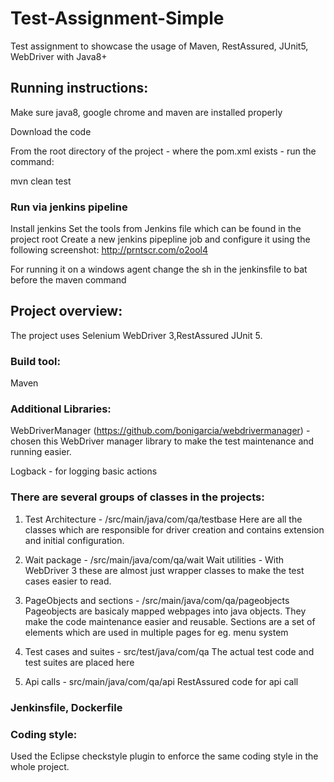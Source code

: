 # Test-Assignment-Simple
Test assignment to showcase the usage of Maven, RestAssured, JUnit5, WebDriver with Java8+

## Running instructions:
Make sure java8, google chrome and maven are installed properly

Download the code

From the root directory of the project - where the pom.xml exists - run the command:

mvn clean test

### Run via jenkins pipeline
Install jenkins
Set the tools from Jenkins file which can be found in the project root
Create a new jenkins pipepline job and configure it using the following screenshot:
http://prntscr.com/o2ool4

For running it on a windows agent change the sh in the jenkinsfile to bat before the maven command
 
## Project overview:
The project uses Selenium WebDriver 3,RestAssured JUnit 5.

### Build tool:
Maven

### Additional Libraries:
WebDriverManager (https://github.com/bonigarcia/webdrivermanager) - chosen this WebDriver manager library to make the test maintenance and running easier.

Logback - for logging basic actions

### There are several groups of classes in the projects:

1. Test Architecture - /src/main/java/com/qa/testbase
Here are all the classes which are responsible for driver creation and contains extension and initial configuration.

2. Wait package - /src/main/java/com/qa/wait
Wait utilities - With WebDriver 3 these are almost just wrapper classes to make the test cases easier to read.

3. PageObjects and sections - /src/main/java/com/qa/pageobjects
Pageobjects are basicaly mapped webpages into java objects. They make the code maintenance easier and reusable. 
Sections are a set of elements which are used in multiple pages for eg. menu system 

4. Test cases and suites - src/test/java/com/qa
The actual test code and test suites are placed here

5. Api calls - src/main/java/com/qa/api
RestAssured code for api call

### Jenkinsfile, Dockerfile

### Coding style:
Used the Eclipse checkstyle plugin to enforce the same coding style in the whole project.

